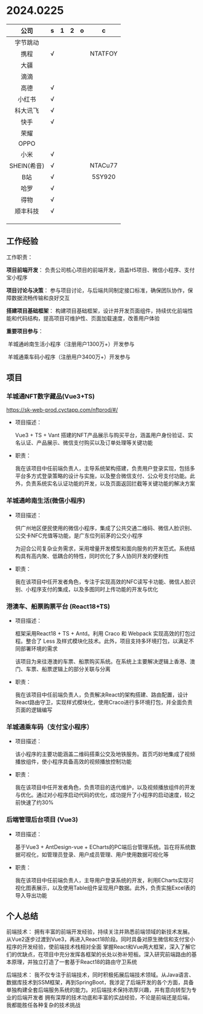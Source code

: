 # 2024.0225

|    公司     |  s   |  1   |  2   |  o   |    c    |
| :---------: | :--: | :--: | :--: | :--: | :-----: |
|  字节跳动   |      |      |      |      |         |
|    携程     |  √   |      |      |      | NTATFOY |
|    大疆     |      |      |      |      |         |
|    滴滴     |      |      |      |      |         |
|    高德     |  √   |      |      |      |         |
|   小红书    |  √   |      |      |      |         |
|  科大讯飞   |  √   |      |      |      |         |
|    快手     |  √   |      |      |      |         |
|    荣耀     |      |      |      |      |         |
|    OPPO     |      |      |      |      |         |
|    小米     |  √   |      |      |      |         |
| SHEIN(希音) |  √   |      |      |      | NTACu77 |
|     B站     |  √   |      |      |      | 5SY920  |
|    哈罗     |  √   |      |      |      |         |
|    得物     |  √   |      |      |      |         |
|  顺丰科技   |  √   |      |      |      |         |
|             |      |      |      |      |         |
|             |      |      |      |      |         |
|             |      |      |      |      |         |



## 工作经验

工作职责：

**项目前端开发**： 负责公司核心项目的前端开发，涵盖H5项目、微信小程序、支付宝小程序

**项目讨论与决策**： 参与项目讨论，与后端共同制定接口标准，确保团队协作，保障数据流畅传输和良好交互

**搭建项目基础框架**： 构建项目基础框架，设计并开发页面组件，持续优化前端性能和代码结构，提高项目可维护性、页面加载速度，改善用户体验

**重要项目参与**：

​    羊城通岭南生活小程序（注册用户1300万+）开发参与

​    羊城通乘车码小程序（注册用户3400万+）开发参与



## 项目

### 羊城通NFT数字藏品(Vue3+TS)

https://sk-web-prod.cyctapp.com/nftprod/#/

- 项目描述：

  Vue3 + TS + Vant 搭建的NFT产品展示与购买平台，涵盖用户身份验证、实名认证、产品展示、微信支付购买以及订单处理等关键功能

- 职责：

  我在该项目中任前端负责人，主导系统架构搭建，负责用户登录实现，包括多平台多方式登录策略的设计与实施，以及整合微信支付、公众号支付功能。此外，负责系统实名认证功能的开发，以及页面返回拦截等关键功能的解决方案



### 羊城通岭南生活(微信小程序)

- 项目描述：

  供广州地区便民使用的微信小程序，集成了公共交通二维码、微信人脸识别、公交卡NFC充值等功能，是广东位列前茅的公交小程序 

  为迎合公司复杂业务需求，采用增量开发模型和面向服务的开发范式。系统结构具有高内聚、低耦合的特性，同时优化了多人协同开发的便利性

- 职责：

  我在该项目中任开发者角色，专注于实现高效的NFC读写卡功能、微信人脸识别、小程序支付的集成，以及多图同时上传功能的开发与优化



### 港澳车、船票购票平台 (React18+TS)

- 项目描述：

  框架采用React18 + TS + Antd。利用 Craco 和 Webpack 实现高效的打包过程。整合了 Less 及样式模块化技术。此外，项目支持多环境打包，以满足不同部署环境的需求
  
  该项目为来往港澳的车票、船票购买系统。在系统上主要解决逻辑上香港、澳门、车票、船票逻辑上的部分关联与分离
  
- 职责：

  我在该项目中任前端负责人，负责解决React的架构搭建、路由配置，设计React路由守卫，实现样式模块化，使用Craco进行多环境打包，并全面负责页面的逻辑编写



### 羊城通乘车码（支付宝小程序）

- 项目描述：

  该小程序的主要功能涵盖二维码搭乘公交及地铁服务。首页巧妙地集成了视频播放组件，使小程序具备高效的视频播放控制功能

- 职责：

  我在该项目中任开发者角色，负责项目的迭代维护，以及视频播放组件的开发与优化。通过对小程序启动代码的优化，成功提升了小程序的启动速度，较之前快速了约30%



### 后端管理后台项目 (Vue3)

- 项目描述：

  基于Vue3 + AntDesign-vue + ECharts的PC端后台管理系统。旨在将系统数据可视化，如管理员登录、用户成员管理、用户使用数据可视化等

- 职责：

  我在该项目中任前端负责人，主导用户登录系统的开发，利用ECharts实现可视化图表展示，以及使用Table组件呈现用户数据。此外，负责实施Excel表的导入导出功能

## 个人总结

前端技术：
    拥有丰富的前端开发经验，持续关注并熟悉前端领域的新技术发展。从Vue2逐步过渡到Vue3，再进入React18阶段。同时具备对原生微信和支付宝小程序的开发经验，使前端技术栈相对全面
    掌握React和Vue两大框架，深入了解它们的优缺点，在项目中充分发挥各框架的长处以弥补短板。深入研究前端路由的基本原理，并独立打造了一套基于React18的路由守卫系统

后端技术：
    我不仅专注于前端技术，同时积极拓展后端技术领域。从Java语言、数据库技术到SSM框架，再到SpringBoot，我涉足了后端开发的各个方面，具备单独构建全套后端服务系统的能力。对后端技术保持浓厚兴趣，并有意向转型为专业的后端开发者
    拥有深厚的技术功底和丰富的实战经验，不论是前端还是后端，我都能胜任各种复杂的技术挑战
